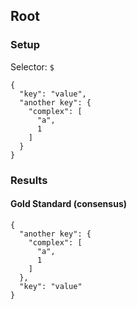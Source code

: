 ## Root

### Setup
Selector: `$`

    {
      "key": "value",
      "another key": {
        "complex": [
          "a",
          1
        ]
      }
    }

### Results
####  Gold Standard (consensus)

    {
      "another key": {
        "complex": [
          "a", 
          1
        ]
      }, 
      "key": "value"
    }

